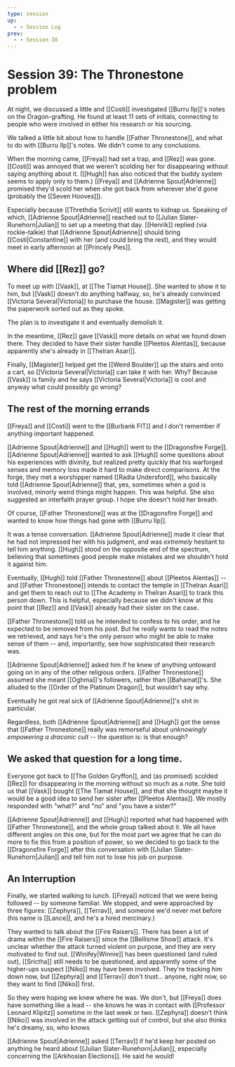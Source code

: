 ```yaml
---
type: session
up:
  - - Session Log
prev:
  - - Session-38
---
```


# Session 39: The Thronestone problem

At night, we discussed a little and [[Costi]] investigated [[Burru Ilp]]'s notes on the Dragon-grafting. He found at least 11 sets of initials, connecting to people who were involved in either his research or his sourcing.

We talked a little bit about how to handle [[Father Thronestone]], and what to do with [[Burru Ilp]]'s notes. We didn't come to any conclusions.

When the morning came, [[Freya]] had set a trap, and [[Rez]] was gone. [[Costi]] was annoyed that we weren't scolding her for disappearing without saying anything about it. ([[Hugh]] has also noticed that the buddy system seems to apply only to them.) [[Freya]] and [[Adrienne Spout|Adrienne]] promised they'd scold her when she got back from wherever she'd gone (probably the [[Seven Hooves]]).

Especially because [[Threthdia Scrivit]] still wants to kidnap us. Speaking of which, [[Adrienne Spout|Adrienne]] reached out to [[Julian Slater-Runehorn|Julian]] to set up a meeting that day. [[Henrik]] replied (via rockie-talkie) that [[Adrienne Spout|Adrienne]] should bring [[Costi|Constantine]] with her (and could bring the rest), and they would meet in early afternoon at [[Princely Pies]]. 

## Where did [[Rez]] go? 
To meet up with [[Vask]], at [[The Tiamat House]]. She wanted to show it to him, but [[Vask]] doesn't do anything halfway, so, he's already convinced [[Victoria Several|Victoria]] to purchase the house. [[Magister]] was getting the paperwork sorted out as they spoke. 

The plan is to investigate it and eventually demolish it.

In the meantime, [[Rez]] gave [[Vask]] more details on what we found down there. They decided to have their sister handle [[Pleetos Alentas]], because apparently she's already in [[Thelran Asari]]. 

Finally, [[Magister]] helped get the [[Weird Boulder]] up the stairs and onto a cart, so [[Victoria Several|Victoria]] can take it with her. Why? Because [[Vask]] is family and he says [[Victoria Several|Victoria]] is cool and anyway what could possibly go wrong? 

## The rest of the morning errands
[[Freya]] and [[Costi]] went to the [[Burbank FIT]] and I don't remember if anything important happened.

[[Adrienne Spout|Adrienne]] and [[Hugh]] went to the [[Dragonsfire Forge]]. [[Adrienne Spout|Adrienne]] wanted to ask [[Hugh]] some questions about his experiences with divinity, but realized pretty quickly that his warforged senses and memory loss made it hard to make direct comparisons. At the forge, they met a worshipper named [[Radia Undersford]], who basically told [[Adrienne Spout|Adrienne]] that, yes, sometimes when a god is involved, minorly weird things might happen. This was helpful. She also suggested an interfaith prayer group. I hope she doesn't hold her breath.

Of course, [[Father Thronestone]] was at the [[Dragonsfire Forge]] and wanted to know how things had gone with [[Burru Ilp]]. 

It was a tense conversation. [[Adrienne Spout|Adrienne]] made it clear that he had not impressed her with his judgment, and was *extremely* hesitant to tell him anything. [[Hugh]] stood on the opposite end of the spectrum, believing that sometimes good people make mistakes and we shouldn't hold it against him. 

Eventually, [[Hugh]] told [[Father Thronestone]] about [[Pleetos Alentas]] -- and [[Father Thronestone]] intends to contact the temple in [[Thelran Asari]] and get them to reach out to [[The Academy in Thelran Asari]] to track this person down. This is helpful, especially because we didn't know at this point that [[Rez]] and [[Vask]] already had their sister on the case.

[[Father Thronestone]] told us he intended to confess to his order, and he expected to be removed from his post. But he *really* wants to read the notes we retrieved, and says he's the only person who might be able to make sense of them -- and, importantly, see how sophisticated their research was. 

[[Adrienne Spout|Adrienne]] asked him if he knew of anything untoward going on in any of the other religious orders. [[Father Thronestone]] assumed she meant [[Oghma]]'s followers, rather than [[Bahamat]]'s. She alluded to the [[Order of the Platinum Dragon]], but wouldn't say why.

Eventually he got real sick of [[Adrienne Spout|Adrienne]]'s shit in particular.

Regardless, both [[Adrienne Spout|Adrienne]] and [[Hugh]] got the sense that [[Father Thronestone]] really was remorseful about *unknowingly empowering a draconic cult* -- the question is: is that enough? 

## We asked that question for a long time.
Everyone got back to [[The Golden Gryffon]], and (as promised) scolded [[Rez]] for disappearing in the morning without so much as a note. She told us that [[Vask]] bought [[The Tiamat House]], and that she thought maybe it would be a good idea to send her sister after [[Pleetos Alentas]]. We mostly responded with "what?" and "no" and "you have a sister?"

[[Adrienne Spout|Adrienne]] and [[Hugh]] reported what had happened with [[Father Thronestone]], and the whole group talked about it. We all have different angles on this one, but for the most part we agree that he can do more to fix this from a position of power, so we decided to go back to the [[Dragonsfire Forge]] after this conversation with [[Julian Slater-Runehorn|Julian]] and tell him not to lose his job on purpose.

## An Interruption
Finally, we started walking to lunch. [[Freya]] noticed that we were being followed -- by someone familiar. We stopped, and were approached by three figures: [[Zephyra]], [[Terrav]], and someone we'd never met before (his name is [[Lance]], and he's a hired mercinary.)

They wanted to talk about the [[Fire Raisers]]. There has been a lot of drama within the [[Fire Raisers]] since the [[Bellisme Show]] attack. It's unclear whether the attack turned violent on purpose, and they are very motivated to find out. [[Winifey|Winnie]] has been questioned (and ruled out), [[Srictha]] still needs to be questioned, and apparently some of the higher-ups suspect [[Niko]] may have been involved. They're tracking him down now, but [[Zephyra]] and [[Terrav]] don't trust... anyone, right now, so they want to find [[Niko]] first. 

So they were hoping we knew where he was. We don't, but [[Freya]] does have something like a lead -- she knows he was in contact with [[Professor Leonard Klipitz]] sometime in the last week or two. [[Zephyra]] doesn't think [[Niko]] was involved in the attack getting out of control, but she also thinks he's dreamy, so, who knows

[[Adrienne Spout|Adrienne]] asked [[Terrav]] if he'd keep her posted on anything he heard about [[Julian Slater-Runehorn|Julian]], especially concerning the [[Arkhosian Elections]]. He said he would!

